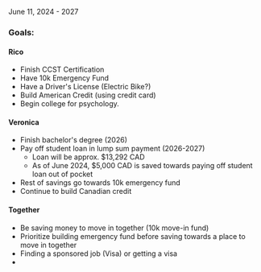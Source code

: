 June 11, 2024 - 2027

### Goals:
#### Rico
 - Finish CCST Certification
 - Have 10k Emergency Fund
 - Have a Driver's License (Electric Bike?)
 - Build American Credit (using credit card)
 - Begin college for psychology.

#### Veronica
- Finish bachelor's degree (2026)
- Pay off student loan in lump sum payment (2026-2027)
	- Loan will be approx. $13,292 CAD
	- As of June 2024, $5,000 CAD is saved towards paying off student loan out of pocket
- Rest of savings go towards 10k emergency fund
- Continue to build Canadian credit

#### Together
- Be saving money to move in together (10k move-in fund)
- Prioritize building emergency fund before saving towards a place to move in together
- Finding a sponsored job (Visa) or getting a visa
- 
